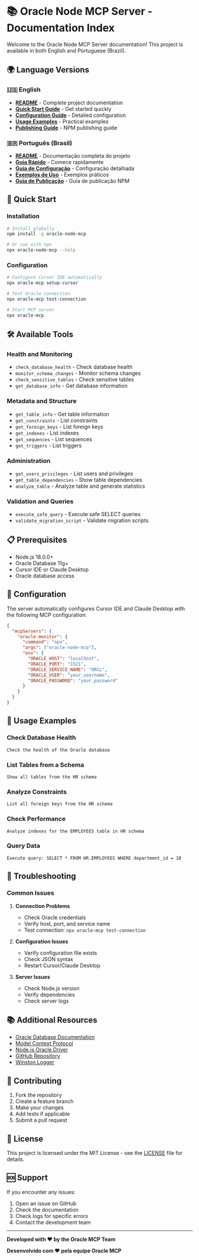 # 📚 Oracle Node MCP Server - Documentation Index

Welcome to the Oracle Node MCP Server documentation! This project is available in both English and Portuguese (Brazil).

## 🌍 Language Versions

### 🇺🇸 English
- **[README](README-EN.md)** - Complete project documentation
- **[Quick Start Guide](QUICKSTART-EN.md)** - Get started quickly
- **[Configuration Guide](docs/configuration-guide-en.md)** - Detailed configuration
- **[Usage Examples](examples/usage-examples-en.md)** - Practical examples
- **[Publishing Guide](PUBLISH-GUIDE-EN.md)** - NPM publishing guide

### 🇧🇷 Português (Brasil)
- **[README](README.md)** - Documentação completa do projeto
- **[Guia Rápido](QUICKSTART.md)** - Comece rapidamente
- **[Guia de Configuração](docs/configuration-guide.md)** - Configuração detalhada
- **[Exemplos de Uso](examples/usage-examples.md)** - Exemplos práticos
- **[Guia de Publicação](PUBLISH-GUIDE.md)** - Guia de publicação NPM

## 🚀 Quick Start

### Installation
```bash
# Install globally
npm install -g oracle-node-mcp

# Or use with npx
npx oracle-node-mcp --help
```

### Configuration
```bash
# Configure Cursor IDE automatically
npx oracle-mcp setup-cursor

# Test Oracle connection
npx oracle-mcp test-connection

# Start MCP server
npx oracle-mcp
```

## 🛠️ Available Tools

### Health and Monitoring
- `check_database_health` - Check database health
- `monitor_schema_changes` - Monitor schema changes
- `check_sensitive_tables` - Check sensitive tables
- `get_database_info` - Get database information

### Metadata and Structure
- `get_table_info` - Get table information
- `get_constraints` - List constraints
- `get_foreign_keys` - List foreign keys
- `get_indexes` - List indexes
- `get_sequences` - List sequences
- `get_triggers` - List triggers

### Administration
- `get_users_privileges` - List users and privileges
- `get_table_dependencies` - Show table dependencies
- `analyze_table` - Analyze table and generate statistics

### Validation and Queries
- `execute_safe_query` - Execute safe SELECT queries
- `validate_migration_script` - Validate migration scripts

## 📋 Prerequisites

- Node.js 18.0.0+
- Oracle Database 11g+
- Cursor IDE or Claude Desktop
- Oracle database access

## 🔧 Configuration

The server automatically configures Cursor IDE and Claude Desktop with the following MCP configuration:

```json
{
  "mcpServers": {
    "oracle-monitor": {
      "command": "npx",
      "args": ["oracle-node-mcp"],
      "env": {
        "ORACLE_HOST": "localhost",
        "ORACLE_PORT": "1521",
        "ORACLE_SERVICE_NAME": "ORCL",
        "ORACLE_USER": "your_username",
        "ORACLE_PASSWORD": "your_password"
      }
    }
  }
}
```

## 📝 Usage Examples

### Check Database Health
```
Check the health of the Oracle database
```

### List Tables from a Schema
```
Show all tables from the HR schema
```

### Analyze Constraints
```
List all foreign keys from the HR schema
```

### Check Performance
```
Analyze indexes for the EMPLOYEES table in HR schema
```

### Query Data
```
Execute query: SELECT * FROM HR.EMPLOYEES WHERE department_id = 10
```

## 🐛 Troubleshooting

### Common Issues

1. **Connection Problems**
   - Check Oracle credentials
   - Verify host, port, and service name
   - Test connection: `npx oracle-mcp test-connection`

2. **Configuration Issues**
   - Verify configuration file exists
   - Check JSON syntax
   - Restart Cursor/Claude Desktop

3. **Server Issues**
   - Check Node.js version
   - Verify dependencies
   - Check server logs

## 📚 Additional Resources

- [Oracle Database Documentation](https://docs.oracle.com/en/database/)
- [Model Context Protocol](https://modelcontextprotocol.io/)
- [Node.js Oracle Driver](https://oracle.github.io/node-oracledb/)
- [GitHub Repository](https://github.com/lrferr/oracle-node-mcp)
- [Winston Logger](https://github.com/winstonjs/winston)

## 🤝 Contributing

1. Fork the repository
2. Create a feature branch
3. Make your changes
4. Add tests if applicable
5. Submit a pull request

## 📄 License

This project is licensed under the MIT License - see the [LICENSE](LICENSE) file for details.

## 🆘 Support

If you encounter any issues:

1. Open an issue on GitHub
2. Check the documentation
3. Check logs for specific errors
4. Contact the development team

---

**Developed with ❤️ by the Oracle MCP Team**

**Desenvolvido com ❤️ pela equipe Oracle MCP**
